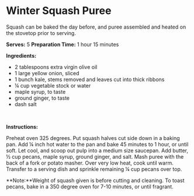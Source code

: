 Winter Squash Puree
===================

Squash can be baked the day before, and puree assembled and heated on the stovetop prior to serving.

**Serves:** 5
 **Preparation Time:** 1 hour 15 minutes

**Ingredients:**

-   2 tablespoons extra virgin olive oil
-   1 large yellow onion, sliced
-   1 bunch kale, stems removed and leaves cut into thick ribbons
-   ¼ cup vegetable stock or water
-   maple syrup, to taste
-   ground ginger, to taste
-   dash salt

 

**Instructions:**

Preheat oven 325 degrees. Put squash halves cut side down in a baking pan. Add ¼ inch hot water to the pan and bake 45 minutes to 1 hour, or until soft. Let cool, and scoop out pulp into a medium size saucepan. Add butter, ½ cup pecans, maple syrup, ground ginger, and salt. Mash puree with the back of a fork or potato masher. Over very low heat, cook until warm. Transfer to a serving dish and sprinkle remaining ¼ cup pecans over top.

**Note:**Weight of squash given is before cutting and cleaning. To toast pecans, bake in a 350 degree oven for 7-10 minutes, or until fragrant.
